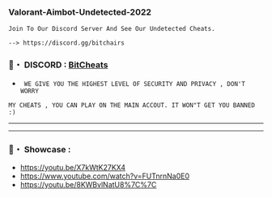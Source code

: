 ### Valorant-Aimbot-Undetected-2022

```sh-session
Join To Our Discord Server And See Our Undetected Cheats.
```
```sh-session
--> https://discord.gg/bitchairs
```

### 📌・ DISCORD : [BitCheats](https://discord.gg/bitchairs)  

* ` WE GIVE YOU THE HIGHEST LEVEL OF SECURITY AND PRIVACY , DON'T WORRY`
 ```sh-session
MY CHEATS , YOU CAN PLAY ON THE MAIN ACCOUT. IT WON"T GET YOU BANNED :)
```        
***
***
### 📌・ Showcase :
*  https://youtu.be/X7kWtK27KX4
*  https://www.youtube.com/watch?v=FUTnrnNa0E0
*  https://youtu.be/8KWBvlNatU8%7C%7C 

